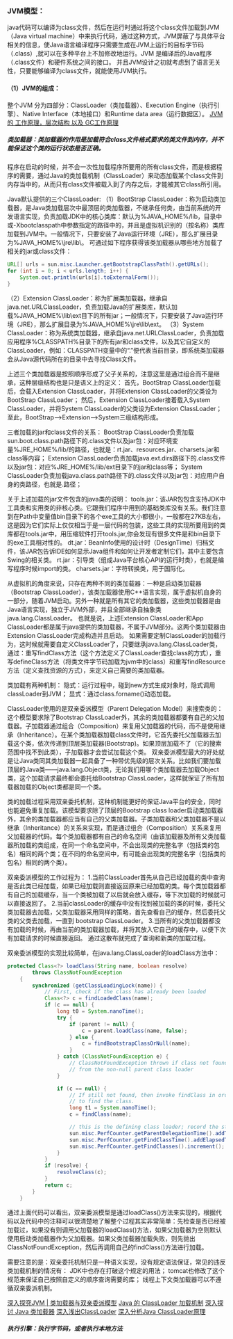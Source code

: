 ### JVM模型：
java代码可以编译为class文件，然后在运行时通过将这个class文件加载到JVM（Java virtual machine）中来执行代码，通过这种方式，JVM屏蔽了与具体平台相关的信息，使Java语言编译程序只需要生成在JVM上运行的目标字节码（.class）,就可以在多种平台上不加修改地运行。JVM 是编译后的Java程序（.class文件）和硬件系统之间的接口。
并且JVM设计之初就考虑到了语言无关性，只要能够编译为class文件，就能使用JVM执行。

#### （1）JVM的组成：
整个JVM 分为四部分：ClassLoader（类加载器）、Execution Engine（执行引擎）、Native Interface（本地接口）和Runtime data area（运行数据区）。
[JVM 的 工作原理，层次结构 以及 GC工作原理](https://segmentfault.com/a/1190000002579346)

##### 类加载器：类加载器的作用是加载符合class文件格式要求的类文件到内存，并不能保证这个类的运行状态是否正确。
程序在启动的时候，并不会一次性加载程序所要用的所有class文件，而是根据程序的需要，通过Java的类加载机制（ClassLoader）来动态加载某个class文件到内存当中的，从而只有class文件被载入到了内存之后，才能被其它class所引用。

Java默认提供的三个ClassLoader:
（1）BootStrap ClassLoader：称为启动类加载器，是Java类加载层次中最顶层的类加载器，不继承任何类，由当前系统的开发语言实现，负责加载JDK中的核心类库：默认为%JAVA_HOME%/lib，目录中或-Xbootclasspath中参数指定的路径中的，并且是虚拟机识别的（按名称）类库加载到JVM中。一般情况下，只要安装了Java运行环境（JRE），那么扩展目录为%JAVA_HOME%\jre\lib\。
可通过如下程序获得该类加载器从哪些地方加载了相关的jar或class文件：
```java
URL[] urls = sun.misc.Launcher.getBootstrapClassPath().getURLs();  
for (int i = 0; i < urls.length; i++) {  
    System.out.println(urls[i].toExternalForm());  
}
```
（2）Extension ClassLoader：称为扩展类加载器，继承自java.net.URLClassLoader，负责加载Java的扩展类库，默认加载%JAVA_HOME%\lib\ext目下的所有jar；一般情况下，只要安装了Java运行环境（JRE），那么扩展目录为%JAVA_HOME%\jre\lib\ext。
（3）System ClassLoader：称为系统类加载器，继承自java.net.URLClassLoader，负责加载应用程序%CLASSPATH%目录下的所有jar和class文件，以及其它自定义的ClassLoader，例如：CLASSPATH变量中的“.”便代表当前目录，即系统类加载器会从Java源代码所在的目录中去寻找Class文件。

上述三个类加载器是按照顺序形成了父子关系的，注意这里是通过组合而不是继承，这种层级结构也是只是语义上的定义：
首先，BootStrap ClassLoader加载后，会载入Extension ClassLoader，并将Extension ClassLoader的父类设为BootStrap ClassLoader；
然后，Extension ClassLoader接着载入System ClassLoader，并将System ClassLoader的父类设为Extension ClassLoader；
至此，BootStrap-->Extension-->System三级结构形成。

三者加载的jar和class文件的关系：
BootStrap ClassLoader负责加载sun.boot.class.path路径下的.class文件以及jar包：对应环境变量%JRE_HOME%/lib/的路径，也就是：rt.jar、resources.jar、charsets.jar和class等内容；
Extension ClassLoader负责加载java.ext.dirs路径下的.class文件以及jar包：对应%JRE_HOME%/lib/ext目录下的jar和class等；
System ClassLoader负责加载java.class.path路径下的.class文件以及jar包：对应用户自身的类路径，也就是.路径；

关于上述加载的jar文件包含的java类的说明：
tools.jar：该JAR包包含支持JDK中工具类和实用类的非核心类。它跟我们程序中用到的基础类库没有关系。我们注意到在Path中变量值bin目录下的各个exe工具的大小都很小，一般都在27KB左右，这是因为它们实际上仅仅相当于是一层代码的包装，这些工具的实现所要用到的类库都在tools.jar中，用压缩软件打开tools.jar,你会发现有很多文件是和bin目录下的exe工具相对性的。
dt.jar：BeanInfo使用的设计时（DesignTime）归档文件，该JAR包告诉IDE如何显示Java组件和如何让开发者定制它们，其中主要包含Swing的相关类。
rt.jar：引导类（组成Java平台核心API的运行时类），也就是编写程序时候import的类。
charsets.jar：字符转换类，用于国际化。

从虚拟机的角度来说，只存在两种不同的类加载器：一种是启动类加载器（Bootstrap ClassLoader），该类加载器使用C++语言实现，属于虚拟机自身的一部分，随着JVM启动。另外一种就是所有其它的类加载器，这些类加载器是由Java语言实现，独立于JVM外部，并且全部继承自抽象类java.lang.ClassLoader。
也就是说，上述Extension ClassLoader和App ClassLoader都是属于java提供的类加载器，不属于JVM部分。这两个类加载器由Extension ClassLoader完成构造并且启动。
如果需要定制ClassLoader的加载行为，这时候就需要自定义ClassLoader了，只要继承java.lang.ClassLoader类，通过：重写findClass方法（这个方法定义了ClassLoader查找class的方式），重写defineClass方法（将类文件字节码加载为jvm中的class）和重写findResource方法（定义查找资源的方式），来定义自己需要的类加载器。

类加载有两种机制：
隐式：运行过程中，碰到new方式生成对象时，隐式调用classLoader到JVM；
显式：通过class.forname()动态加载。

ClassLoader使用的是双亲委派模型（Parent Delegation Model）来搜索类的：
这个模型要求除了Bootstrap ClassLoader外，其余的类加载器都要有自己的父加载器。子加载器通过组合（Composition）来复用父加载器的代码，而不是使用继承（Inheritance）。在某个类加载器加载class文件时，它首先委托父加载器去加载这个类，依次传递到顶层类加载器(Bootstrap)。如果顶层加载不了（它的搜索范围中找不到此类），子加载器才会尝试加载这个类。
双亲委派模型最大的好处就是让Java类同其类加载器一起具备了一种带优先级的层次关系。比如我们要加载顶层的Java类——java.lang.Object类，无论我们用哪个类加载器去加载Object类，这个加载请求最终都会委托给Bootstrap ClassLoader，这样就保证了所有加载器加载的Object类都是同一个类。

类的加载过程采用双亲委托机制，这种机制能更好的保证Java平台的安全，同时也能避免重复加载。该模型要求除了顶层的Bootstrap class loader启动类加载器外，其余的类加载器都应当有自己的父类加载器。子类加载器和父类加载器不是以继承（Inheritance）的关系来实现，而是通过组合（Composition）关系来复用父加载器的代码。每个类加载器都有自己的命名空间（由该加载器及所有父类加载器所加载的类组成，在同一个命名空间中，不会出现类的完整名字（包括类的包名）相同的两个类；在不同的命名空间中，有可能会出现类的完整名字（包括类的包名）相同的两个类）。

双亲委派模型的工作过程为：
1.当前ClassLoader首先从自己已经加载的类中查询是否此类已经加载，如果已经加载则直接返回原来已经加载的类。每个类加载器都有自己的加载缓存，当一个类被加载了以后就会放入缓存，等下次加载的时候就可以直接返回了。
2.当前classLoader的缓存中没有找到被加载的类的时候，委托父类加载器去加载，父类加载器采用同样的策略，首先查看自己的缓存，然后委托父类的父类去加载，一直到 bootstrap ClassLoader。
3.当所有的父类加载器都没有加载的时候，再由当前的类加载器加载，并将其放入它自己的缓存中，以便下次有加载请求的时候直接返回。
通过这散布就完成了查询和新类的加载过程。

双亲委派模型的实现比较简单，在java.lang.ClassLoader的loadClass方法中：
```java
protected Class<?> loadClass(String name, boolean resolve)
        throws ClassNotFoundException
    {
        synchronized (getClassLoadingLock(name)) {
            // First, check if the class has already been loaded
            Class<?> c = findLoadedClass(name);
            if (c == null) {
                long t0 = System.nanoTime();
                try {
                    if (parent != null) {
                        c = parent.loadClass(name, false);
                    } else {
                        c = findBootstrapClassOrNull(name);
                    }
                } catch (ClassNotFoundException e) {
                    // ClassNotFoundException thrown if class not found
                    // from the non-null parent class loader
                }

                if (c == null) {
                    // If still not found, then invoke findClass in order
                    // to find the class.
                    long t1 = System.nanoTime();
                    c = findClass(name);

                    // this is the defining class loader; record the stats
                    sun.misc.PerfCounter.getParentDelegationTime().addTime(t1 - t0);
                    sun.misc.PerfCounter.getFindClassTime().addElapsedTimeFrom(t1);
                    sun.misc.PerfCounter.getFindClasses().increment();
                }
            }
            if (resolve) {
                resolveClass(c);
            }
            return c;
        }
    }
```
通过上面代码可以看出，双亲委派模型是通过loadClass()方法来实现的，根据代码以及代码中的注释可以很清楚地了解整个过程其实非常简单：先检查是否已经被加载过，如果没有则调用父加载器的loadClass()方法，如果父加载器为空则默认使用启动类加载器作为父加载器。如果父类加载器加载失败，则先抛出ClassNotFoundException，然后再调用自己的findClass()方法进行加载。

需要注意的是：双亲委托机制只是一种语义实现，没有规定语法保证，常见的违反类加载机制的情况有：
JDK中也存在打破这个规定的用法；
tomcat也修改了这个规范来保证自己按照自定义的顺序查询需要的库；
线程上下文类加载器可以不遵循双亲委派机制。

[深入探究JVM | 类加载器与双亲委派模型](http://www.sczyh30.com/posts/Java/jvm-classloader-parent-delegation-model/)
[Java 的 ClassLoader 加载机制](https://gold.xitu.io/entry/577de00fa633bd005bf519a9)
[深入探讨 Java 类加载器](https://www.ibm.com/developerworks/cn/java/j-lo-classloader/)
[深入浅出ClassLoader](http://ifeve.com/classloader/)
[深入分析Java ClassLoader原理](http://blog.csdn.net/xyang81/article/details/7292380)

##### 执行引擎：执行字节码，或者执行本地方法

[]()
[]()
[]()